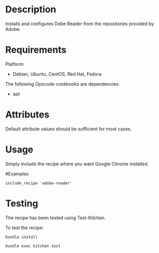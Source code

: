 Description
===========

Installs and configures Dobe Reader from the repositories provided by Adobe.


Requirements
============

Platform:

* Debian, Ubuntu, CentOS, Red Hat, Fedora

The following Opscode cookbooks are dependencies:

* apt

Attributes
==========

Default attribute values should be sufficient for most cases. 

Usage
=====

Simply include the recipe where you want Google Chrome installed.

#Examples

    include_recipe 'adobe-reader'
  
Testing
=======

The recipe has been tested using Test-Kitchen.

To test the recipe:

    bundle install
    
    bundle exec kitchen test
